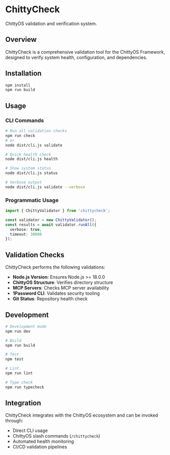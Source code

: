 # ChittyCheck

ChittyOS validation and verification system.

## Overview

ChittyCheck is a comprehensive validation tool for the ChittyOS Framework, designed to verify system health, configuration, and dependencies.

## Installation

```bash
npm install
npm run build
```

## Usage

### CLI Commands

```bash
# Run all validation checks
npm run check
# or
node dist/cli.js validate

# Quick health check
node dist/cli.js health

# Show system status
node dist/cli.js status

# Verbose output
node dist/cli.js validate --verbose
```

### Programmatic Usage

```typescript
import { ChittyValidator } from 'chittycheck';

const validator = new ChittyValidator();
const results = await validator.runAll({
  verbose: true,
  timeout: 30000
});
```

## Validation Checks

ChittyCheck performs the following validations:

- **Node.js Version**: Ensures Node.js >= 18.0.0
- **ChittyOS Structure**: Verifies directory structure
- **MCP Servers**: Checks MCP server availability
- **1Password CLI**: Validates security tooling
- **Git Status**: Repository health check

## Development

```bash
# Development mode
npm run dev

# Build
npm run build

# Test
npm test

# Lint
npm run lint

# Type check
npm run typecheck
```

## Integration

ChittyCheck integrates with the ChittyOS ecosystem and can be invoked through:
- Direct CLI usage
- ChittyOS slash commands (`/chittycheck`)
- Automated health monitoring
- CI/CD validation pipelines